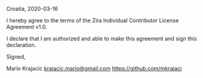 Croatia, 2020-03-16

I hereby agree to the terms of the Zira Individual Contributor License
Agreement v1.0.

I declare that I am authorized and able to make this agreement and sign this
declaration.

Signed,

Mario Krajacic krajacic.mario@gmail.com https://github.com/mkrajaci
